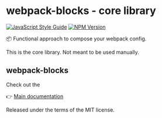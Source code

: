 # webpack-blocks - core library

[![JavaScript Style Guide](https://img.shields.io/badge/code%20style-standard-brightgreen.svg)](http://standardjs.com/)
[![NPM Version](https://img.shields.io/npm/v/@webpack-blocks/core.svg)](https://www.npmjs.com/package/@webpack-blocks/core)

📦 Functional approach to compose your webpack config.

This is the core library. Not meant to be used manually.


## webpack-blocks

Check out the

👉 [Main documentation](https://github.com/andywer/webpack-blocks)

Released under the terms of the MIT license.
